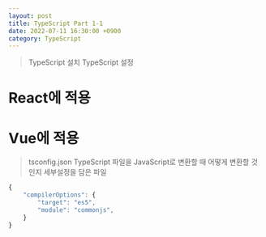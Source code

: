 ```yaml
---
layout: post
title: TypeScript Part 1-1
date: 2022-07-11 16:30:00 +0900
category: TypeScript
---
```

> TypeScript 설치
> TypeScript 설정

# React에 적용
# Vue에 적용

> tsconfig.json
TypeScript 파일을 JavaScript로 변환할 때 어떻게 변환할 것인지 세부설정을 담은 파일

```TypeScript
{
    "compilerOptions": {
        "target": "es5",
        "module": "commonjs",
    }
}
```